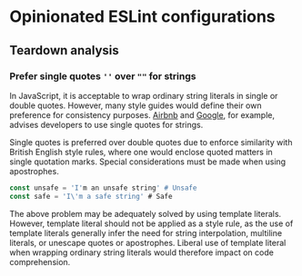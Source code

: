 # Opinionated ESLint configurations

## Teardown analysis 

### Prefer single quotes `''` over `""` for strings

In JavaScript, it is acceptable to wrap ordinary string literals in single or
double quotes. However, many style guides would define their own preference for
consistency purposes. [Airbnb](https://github.com/airbnb/javascript#strings--quotes) and
[Google](https://google.github.io/styleguide/jsguide.html), for example,
advises developers to use single quotes for strings.

Single quotes is preferred over double quotes due to enforce similarity with
British English style rules, where one would enclose quoted matters in single
quotation marks. Special considerations must be made when using apostrophes.

```js
const unsafe = 'I'm an unsafe string' # Unsafe
const safe = 'I\'m a safe string' # Safe
```

The above problem may be adequately solved by using template literals. However,
template literal should not be applied as a style rule, as the use of template
literals generally infer the need for string interpolation, multiline literals,
or unescape quotes or apostrophes. Liberal use of template literal when
wrapping ordinary string literals would therefore impact on code comprehension.

